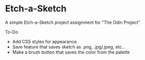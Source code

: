 # Etch-a-Sketch

A simple Etch-a-Sketch project assignment for "The Odin Project"

To-Do

- Add CSS styles for appearance
- Save feature that saves sketch as .png, .jpg/.jpeg, etc...
- Make a brush button that saves the color from the palette